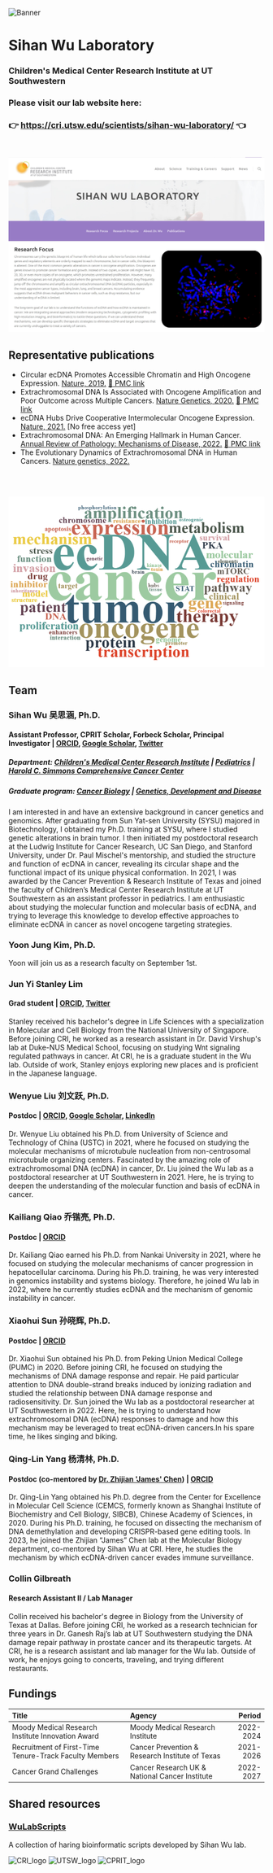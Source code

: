 ![Banner](./img/banner_long.jpg "An abstract art of a multi-color confocal image of cancer metaphase chromosomes with ecDNA particles")
# Sihan Wu Laboratory
### Children's Medical Center Research Institute at UT Southwestern

<!---
### [:pencil2: We are hiring! Please see details below. :pencil2:](#Postdoc-Positions-in-Cancer-Genetics-Genomics-and-Immunology)
-->

### Please visit our lab website here:

### :point_right: https://cri.utsw.edu/scientists/sihan-wu-laboratory/ :point_left:

<br />

[![Wu_lab_website](./img/website_screenshot.jpg)](https://cri.utsw.edu/scientists/sihan-wu-laboratory/)


## Representative publications

* Circular ecDNA Promotes Accessible Chromatin and High Oncogene Expression. [Nature, 2019.](https://www.nature.com/articles/s41586-019-1763-5) [:link: PMC link](https://www.ncbi.nlm.nih.gov/labs/pmc/articles/PMC7094777/)
* Extrachromosomal DNA Is Associated with Oncogene Amplification and Poor Outcome across Multiple Cancers. [Nature Genetics, 2020.](https://www.nature.com/articles/s41588-020-0678-2) [:link: PMC link](https://www.ncbi.nlm.nih.gov/labs/pmc/articles/PMC7484012/)
* ecDNA Hubs Drive Cooperative Intermolecular Oncogene Expression. [Nature, 2021.](https://www.nature.com/articles/s41586-021-04116-8) [No free access yet]
* Extrachromosomal DNA: An Emerging Hallmark in Human Cancer. [Annual Review of Pathology: Mechanisms of Disease, 2022.](https://www.annualreviews.org/doi/10.1146/annurev-pathmechdis-051821-114223) [:link: PMC link](https://www.ncbi.nlm.nih.gov/pmc/articles/PMC9125980/)
* The Evolutionary Dynamics of Extrachromosomal DNA in Human Cancers. [Nature genetics, 2022.](https://www.nature.com/articles/s41588-022-01177-x)

<br />
<br />

![Keyword_cloud](./img/keyword_cloud.png)


## Team
### Sihan Wu 吴思涵, Ph.D.
#### Assistant Professor, CPRIT Scholar, Forbeck Scholar, Principal Investigator | [ORCID](https://orcid.org/0000-0001-8329-7492), [Google Scholar](https://scholar.google.com/citations?user=O1e4RfAAAAAJ&hl=en), [Twitter](https://twitter.com/SihanSean)
##### Department: [Children's Medical Center Research Institute](https://cri.utsw.edu) | [Pediatrics](https://www.utsouthwestern.edu/departments/pediatrics/) | [Harold C. Simmons Comprehensive Cancer Center](https://www.utsouthwestern.edu/departments/simmons/research/)
##### Graduate program: [Cancer Biology](https://www.utsouthwestern.edu/education/graduate-school/programs/cancer-biology/) | [Genetics, Development and Disease](https://www.utsouthwestern.edu/education/graduate-school/programs/genetics-and-development/)


I am interested in and have an extensive background in cancer genetics and genomics. After graduating from Sun Yat-sen University (SYSU) majored in Biotechnology, I obtained my Ph.D. training at SYSU,  where I studied genetic alterations in brain tumor. I then initiated my postdoctoral research at the Ludwig Institute for Cancer Research, UC San Diego, and Stanford University, under Dr. Paul Mischel's mentorship, and studied the structure and function of ecDNA in cancer, revealing its circular shape and the functional impact of its unique physical conformation. In 2021, I was awarded by the Cancer Prevention & Research Institute of Texas and joined the faculty of Children’s Medical Center Research Institute at UT Southwestern as an assistant professor in pediatrics. I am enthusiastic about studying the molecular function and molecular basis of ecDNA, and trying to leverage this knowledge to develop effective approaches to eliminate ecDNA in cancer as novel oncogene targeting strategies. 


### Yoon Jung Kim, Ph.D.


Yoon will join us as a research faculty on September 1st.


### Jun Yi Stanley Lim
#### Grad student | [ORCID](https://orcid.org/0000-0003-4160-7434), [Twitter](https://twitter.com/stanleylim93)


Stanley received his bachelor's degree in Life Sciences with a specialization in Molecular and Cell Biology from the National University of Singapore. Before joining CRI, he worked as a research assistant in Dr. David Virshup's lab at Duke-NUS Medical School, focusing on studying Wnt signaling regulated pathways in cancer. At CRI, he is a graduate student in the Wu lab. Outside of work, Stanley enjoys exploring new places and is proficient in the Japanese language.


### Wenyue Liu 刘文跃, Ph.D.
#### Postdoc | [ORCID](https://orcid.org/0000-0003-2197-7788), [Google Scholar](https://scholar.google.com/citations?user=kmOWmtoAAAAJ&hl=en), [LinkedIn](linkedin.com/in/wenyue-liu-a63a75218)


Dr. Wenyue Liu obtained his Ph.D. from University of Science and Technology of China (USTC) in 2021, where he focused on studying the molecular mechanisms of microtubule nucleation from non-centrosomal microtubule organizing centers. Fascinated by the amazing role of extrachromosomal DNA (ecDNA) in cancer, Dr. Liu joined the Wu lab as a postdoctoral researcher at UT Southwestern in 2021. Here, he is trying to deepen the understanding of the molecular function and basis of ecDNA in cancer.


### Kailiang Qiao 乔锴亮, Ph.D.
#### Postdoc | [ORCID](https://orcid.org/0000-0002-6097-0338)


Dr. Kailiang Qiao earned his Ph.D. from Nankai University in 2021, where he focused on studying the molecular mechanisms of cancer progression in hepatocellular carcinoma. During his Ph.D. training, he was very interested in genomics instability and systems biology. Therefore, he joined Wu lab in 2022, where he currently studies ecDNA and the mechanism of genomic instability in cancer.


### Xiaohui Sun 孙晓辉, Ph.D.
#### Postdoc | [ORCID](https://orcid.org/0000-0001-8218-1885)


Dr. Xiaohui Sun obtained his Ph.D. from Peking Union Medical College (PUMC) in 2020. Before joining CRI, he focused on studying the mechanisms of DNA damage response and repair. He paid particular attention to DNA double-strand breaks induced by ionizing radiation and studied the relationship between DNA damage response and radiosensitivity. Dr. Sun joined the Wu lab as a postdoctoral researcher at UT Southwestern in 2022. Here, he is trying to understand how extrachromosomal DNA (ecDNA) responses to damage and how this mechanism may be leveraged to treat ecDNA-driven cancers.In his spare time, he likes singing and biking.


### Qing-Lin Yang 杨清林, Ph.D.
#### Postdoc (co-mentored by [Dr. Zhijian 'James' Chen](https://www.james-zhijian-chen-lab.org/)) | [ORCID](https://orcid.org/0000-0001-6532-5699)


Dr. Qing-Lin Yang obtained his Ph.D. degree from the Center for Excellence in Molecular Cell Science (CEMCS, formerly known as Shanghai Institute of Biochemistry and Cell Biology, SIBCB), Chinese Academy of Sciences, in 2020. During his Ph.D. training, he focused on dissecting the mechanism of DNA demethylation and developing CRISPR-based gene editing tools. In 2023, he joined the Zhijian “James” Chen lab at the Molecular Biology department, co-mentored by Sihan Wu at CRI. Here, he studies the mechanism by which ecDNA-driven cancer evades immune surveillance.


### Collin Gilbreath
#### Research Assistant II / Lab Manager

Collin received his bachelor's degree in Biology from the University of Texas at Dallas. Before joining CRI, he worked as a research technician for three years in Dr. Ganesh Raj’s lab at UT Southwestern studying the DNA damage repair pathway in prostate cancer and its therapeutic targets. At CRI, he is a research assistant and lab manager for the Wu lab. Outside of work, he enjoys going to concerts, traveling, and trying different restaurants.

<!---
## Alumni
| Name                                 | Previous role                 | Current position    |
|:-------------------------------------|:------------------------------|:--------------------|
|                 |              |     |
-->


## Fundings
| Title                                                  | Agency                                          | Period    |
|:-------------------------------------------------------|:------------------------------------------------|----------:|
| Moody Medical Research Institute Innovation Award      | Moody Medical Research Institute                | 2022-2024 |
| Recruitment of First-Time Tenure-Track Faculty Members | Cancer Prevention & Research Institute of Texas | 2021-2026 |
| Cancer Grand Challenges                                | Cancer Research UK & National Cancer Institute  | 2022-2027 |


## Shared resources
### [WuLabScripts](https://github.com/sihanwusean/WuLabScripts)


A collection of haring bioinformatic scripts developed by Sihan Wu lab.

<!---
## Postdoc Positions in Cancer Genetics, Genomics, and Immunology

Postdoctoral positions are available in the laboratories of Drs. Zhijian ‘James’ Chen lab and Sihan Wu at UT Southwestern Medical Center. Postdocs recruited via this pathway will be housed and supported in the Chen lab in the Molecular Biology department, and co-mentored by Dr. Wu at the Children’s Research Institute.


The Chen lab studies innate immune sensing and signaling of nucleic acids, focusing on the cGAS-STING pathway of cytosolic DNA sensing. This pathway has been shown to be important for many physiological and pathological processes. The lab is interested in dissecting the signaling mechanisms of the cGAS pathway as well as its role in immune defense against tumor development. 


The Wu lab studies the molecular functions and molecular dependencies of extrachromosomal DNA (ecDNA) in human cancer, including its replication, segregation, transcription, and repair, with an aim to develop effective approaches to tackle these mechanisms to eliminate ecDNA in cancer as therapeutic strategies. 


The Chen and Wu labs have recently received generous support from the Cancer Grand Challenges grant funded by Cancer Research UK and the US National Cancer Institute. The two labs will co-mentor postdocs to study how ecDNA cancers evade the immune system. Applicants who are intellectually curious and interested in science that bridges cancer genetics, genomics, and immunology are encouraged to apply.


Postdoctoral scientist in the lab will conduct cutting-edge research in a protected, interactive, highly collaborative, and well-funded environment, with access to shared facilities including sequencing, bioinformatics, imaging, metabolomics, flow cytometry, molecular pathology, and mouse genome engineering.


Qualifications for these positions include Ph.D. and/or M.D. degree(s) (or anticipate receiving their degrees in the near future) with less than 2 years of postdoctoral experience. Candidates with relevant training involving DNA and chromatin biology, genetics, genomics, epigenetics, signal transduction, immunology, and bioinformatics, especially with both wet-lab and dry-lab experience, are particularly encouraged to apply.


Interested applicants should submit the following documents **assembled into one PDF file** to ``Zhijian.Chen@UTSouthwestern.edu`` and ``Sihan.Wu@UTSouthwestern.edu`` 


1. A Cover Letter describing your interest in this position.
2. A CV listing your education, training background, publications, and skill set.
3. Two Reference Letters, including from your current mentor(s).
4. \*A 2-page Research Statement / Proposal summarizing your current research achievement and / or future research interest. (* Optional item. You can submit it later upon request.)


For more information about our lab, please visit our websites:


https://www.utsouthwestern.edu/labs/chen-james/


https://www.james-zhijian-chen-lab.org/


https://cri.utsw.edu/scientists/sihan-wu-laboratory/


https://github.com/sihanwusean/sihanwulab
-->

![CRI_logo](./img/CRI_logo.png)
![UTSW_logo](./img/UTSW_logo.jpg)
![CPRIT_logo](./img/CPRIT_logo.jpg)

